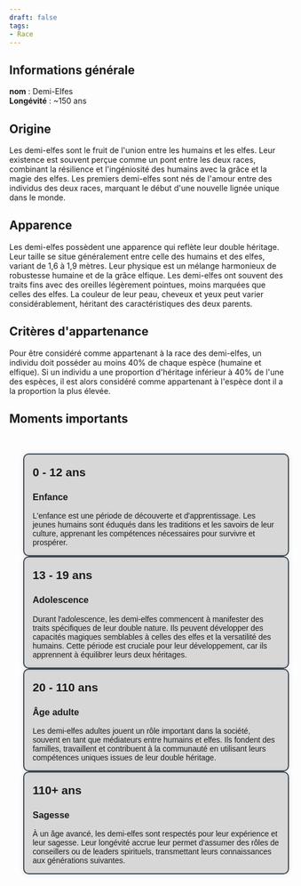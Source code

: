 ```yaml
---
draft: false
tags:
- Race
---
```


## Informations générale

**nom** : Demi-Elfes  
**Longévité** : ~150 ans  

## Origine 

Les demi-elfes sont le fruit de l'union entre les humains et les elfes. Leur existence est souvent perçue comme un pont entre les deux races, combinant la résilience et l'ingéniosité des humains avec la grâce et la magie des elfes. Les premiers demi-elfes sont nés de l'amour entre des individus des deux races, marquant le début d'une nouvelle lignée unique dans le monde.

## Apparence

Les demi-elfes possèdent une apparence qui reflète leur double héritage. Leur taille se situe généralement entre celle des humains et des elfes, variant de 1,6 à 1,9 mètres. Leur physique est un mélange harmonieux de robustesse humaine et de la grâce elfique. Les demi-elfes ont souvent des traits fins avec des oreilles légèrement pointues, moins marquées que celles des elfes. La couleur de leur peau, cheveux et yeux peut varier considérablement, héritant des caractéristiques des deux parents.

## Critères d'appartenance

Pour être considéré comme appartenant à la race des demi-elfes, un individu doit posséder au moins 40% de chaque espèce (humaine et elfique). Si un individu a une proportion d'héritage inférieur à 40% de l'une des espèces, il est alors considéré comme appartenant à l'espèce dont il a la proportion la plus élevée.

## Moments importants
<!DOCTYPE html>
<html lang="en">
<head>
<meta charset="UTF-8">
<meta name="viewport" content="width=device-width, initial-scale=1.0">
<title>Timeline</title>
<style>
    .timeline {
        max-width: 800px;
        margin: 50px auto;
        font-family: Arial, sans-serif;
    }
    
    .event {
        margin-bottom: 50px;
        position: relative;
    }
    
    .event::before {
        content: '';
        position: absolute;
        top: 0;
        left: -15px;
        height: 100%;
        width: 5px;
        background-color: #3d4852;
    }
    
    .event-content {
        padding: 15px;
        border-radius: 10px;
        background-color: rgba(0, 0, 0, 0.15); /* Couleur de fond légèrement assombrie */
        box-shadow: 0px 0px 10px rgba(0, 0, 0, 0.1); /* Ombre légère */
        margin-left: 25px;
        border: 2px solid #3d4852;
    }
    
    .event h2 {
        margin-bottom: 5px;
        margin-top: 5px;
    }
    
    .content {
        margin: 0;
    }
    .author{
        margin-top: 10px;
        margin-bottom: 0px;
        font-style: italic;
        text-align: end;
    }
    .author::before{
        content: 'auteur.e.s : ';
    }
</style>
</head>
<body>

<div class="timeline">
    <div class="event">
        <div class="event-content">
            <h2>0 - 12 ans</h2>
            <h3>Enfance</h3>
            <p class="content">L'enfance est une période de découverte et d'apprentissage. Les jeunes humains sont éduqués dans les traditions et les savoirs de leur culture, apprenant les compétences nécessaires pour survivre et prospérer.</p>
        </div>
    </div>
    <div class="event">
        <div class="event-content">
            <h2>13 - 19 ans</h2>
            <h3>Adolescence</h3>
            <p class="content">Durant l'adolescence, les demi-elfes commencent à manifester des traits spécifiques de leur double nature. Ils peuvent développer des capacités magiques semblables à celles des elfes et la versatilité des humains. Cette période est cruciale pour leur développement, car ils apprennent à équilibrer leurs deux héritages.</p>
        </div>
    </div>
    <div class="event">
        <div class="event-content">
            <h2>20 - 110 ans</h2>
            <h3>Âge adulte</h3>
            <p class="content">Les demi-elfes adultes jouent un rôle important dans la société, souvent en tant que médiateurs entre humains et elfes. Ils fondent des familles, travaillent et contribuent à la communauté en utilisant leurs compétences uniques issues de leur double héritage.</p>
        </div>
    </div>
    <div class="event">
        <div class="event-content">
            <h2>110+ ans</h2>
            <h3>Sagesse</h3>
            <p class="content">À un âge avancé, les demi-elfes sont respectés pour leur expérience et leur sagesse. Leur longévité accrue leur permet d'assumer des rôles de conseillers ou de leaders spirituels, transmettant leurs connaissances aux générations suivantes.</p>
        </div>
    </div>
</div>


